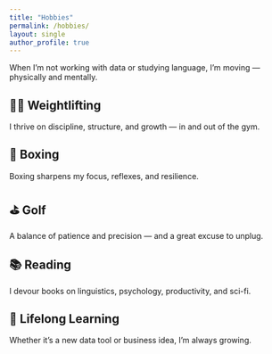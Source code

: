 ```yaml
---
title: "Hobbies"
permalink: /hobbies/
layout: single
author_profile: true
---
```


When I’m not working with data or studying language, I’m moving — physically and mentally.

## 🏋️‍♀️ Weightlifting  
I thrive on discipline, structure, and growth — in and out of the gym.

## 🥊 Boxing  
Boxing sharpens my focus, reflexes, and resilience.

## ⛳ Golf  
A balance of patience and precision — and a great excuse to unplug.

## 📚 Reading  
I devour books on linguistics, psychology, productivity, and sci-fi.

## 🧠 Lifelong Learning  
Whether it’s a new data tool or business idea, I’m always growing.
